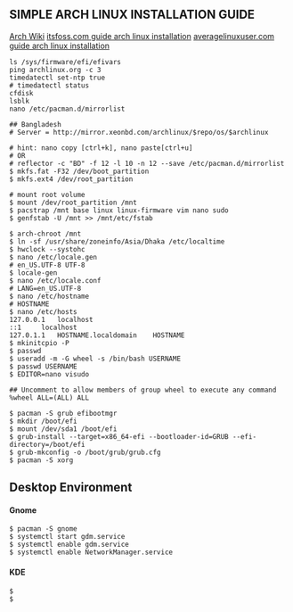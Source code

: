 ## SIMPLE ARCH LINUX INSTALLATION GUIDE

[Arch Wiki](https://wiki.archlinux.org/index.php/installation_guide)
[itsfoss.com guide arch linux installation](https://itsfoss.com/install-arch-linux/)
[averagelinuxuser.com guide arch linux installation](https://averagelinuxuser.com/a-step-by-step-arch-linux-installation-guide)

   
    ls /sys/firmware/efi/efivars
    ping archlinux.org -c 3
    timedatectl set-ntp true
    # timedatectl status
    cfdisk
    lsblk
    nano /etc/pacman.d/mirrorlist

    ## Bangladesh
    # Server = http://mirror.xeonbd.com/archlinux/$repo/os/$archlinux
    
    # hint: nano copy [ctrl+k], nano paste[ctrl+u]
    # OR 
    # reflector -c "BD" -f 12 -l 10 -n 12 --save /etc/pacman.d/mirrorlist
    $ mkfs.fat -F32 /dev/boot_partition 
    $ mkfs.ext4 /dev/root_partition

    # mount root volume
    $ mount /dev/root_partition /mnt
    $ pacstrap /mnt base linux linux-firmware vim nano sudo
    $ genfstab -U /mnt >> /mnt/etc/fstab
    
    $ arch-chroot /mnt
    $ ln -sf /usr/share/zoneinfo/Asia/Dhaka /etc/localtime
    $ hwclock --systohc
    $ nano /etc/locale.gen
    # en_US.UTF-8 UTF-8
    $ locale-gen
    $ nano /etc/locale.conf
    # LANG=en_US.UTF-8
    $ nano /etc/hostname
    # HOSTNAME
    $ nano /etc/hosts
    127.0.0.1	localhost
    ::1		localhost
    127.0.1.1	HOSTNAME.localdomain	HOSTNAME
    $ mkinitcpio -P
    $ passwd
    $ useradd -m -G wheel -s /bin/bash USERNAME
    $ passwd USERNAME
    $ EDITOR=nano visudo

    ## Uncomment to allow members of group wheel to execute any command
    %wheel ALL=(ALL) ALL
    
    $ pacman -S grub efibootmgr
    $ mkdir /boot/efi
    $ mount /dev/sda1 /boot/efi
    $ grub-install --target=x86_64-efi --bootloader-id=GRUB --efi-directory=/boot/efi
    $ grub-mkconfig -o /boot/grub/grub.cfg
    $ pacman -S xorg

## Desktop Environment

#### Gnome

    $ pacman -S gnome
    $ systemctl start gdm.service
    $ systemctl enable gdm.service
    $ systemctl enable NetworkManager.service

#### KDE

    $
    $























